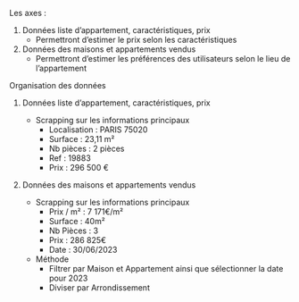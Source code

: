 Les axes : 
1. Données liste d’appartement, caractéristiques, prix
    - Permettront d’estimer le prix selon les caractéristiques
2. Données des maisons et appartements vendus
    - Permettront d’estimer les préférences des utilisateurs selon le lieu de l’appartement

Organisation des données

1. Données liste d’appartement, caractéristiques, prix
    * Scrapping sur les informations principaux
      - Localisation : PARIS  75020
      - Surface : 23,11 m²
      - Nb pièces : 2 pièces
      - Ref : 19883
      - Prix : 296 500 €

2. Données des maisons et appartements vendus
    * Scrapping sur les informations principaux
      - Prix / m² : 7 171€/m²
      - Surface : 40m²
      - Nb Pièces : 3
      - Prix : 286 825€
      - Date : 30/06/2023
    * Méthode
      - Filtrer par Maison et Appartement ainsi que sélectionner la date pour 2023
      - Diviser par Arrondissement
